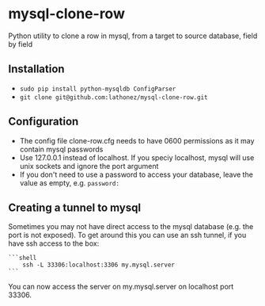 # mysql-clone-row
Python utility to clone a row in mysql, from a target to source database, field by field

## Installation
* `sudo pip install python-mysqldb ConfigParser`
* `git clone git@github.com:lathonez/mysql-clone-row.git`

## Configuration
* The config file clone-row.cfg needs to have 0600 permissions as it may contain mysql passwords
* Use 127.0.0.1 instead of localhost. If you speciy localhost, mysql will use unix sockets and ignore the port argument
* If you don't need to use a password to access your database, leave the value as empty, e.g. `password:`

## Creating a tunnel to mysql
Sometimes you may not have direct access to the mysql database (e.g. the port is not exposed). To get around this you can use an ssh tunnel, if you have ssh access to the box:

    ```shell
        ssh -L 33306:localhost:3306 my.mysql.server
    ```

You can now access the server on my.mysql.server on localhost port 33306.
